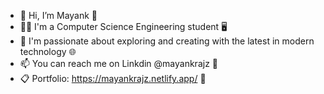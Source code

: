 - 👋 Hi, I’m Mayank 🙋
- 👨‍💻 I'm a Computer Science Engineering student 🖥️
- 👀 I'm passionate about exploring and creating with the latest in modern technology 🌐
- 📫 You can reach me on Linkdin @mayankrajz 📩
- 📋 Portfolio: https://mayankrajz.netlify.app/ 📜

<!---
mayankrajz/mayankrajz is a ✨ special ✨ repository because its `README.md` (this file) appears on your GitHub profile.
You can click the Preview link to take a look at your changes.
--->
